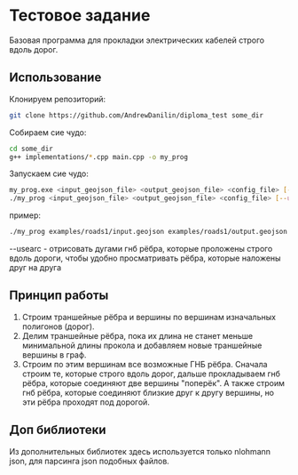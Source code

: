 # Тестовое задание
Базовая программа для прокладки электрических кабелей строго вдоль дорог.

## Использование

Клонируем репозиторий:
```sh
git clone https://github.com/AndrewDanilin/diploma_test some_dir
```

Собираем сие чудо:
```sh
cd some_dir
g++ implementations/*.cpp main.cpp -o my_prog
```

Запускаем сие чудо:
```sh
my_prog.exe <input_geojson_file> <output_geojson_file> <config_file> [--usearc] (Windows)
./my_prog <input_geojson_file> <output_geojson_file> <config_file> [--usearc] (Linux)
```
пример:
```sh
./my_prog examples/roads1/input.geojson examples/roads1/output.geojson config.json --usearc
```

--usearc - отрисовать дугами гнб рёбра, которые проложены строго вдоль дороги, чтобы удобно просматривать рёбра, которые наложены друг на друга

## Принцип работы
1. Строим траншейные рёбра и вершины по вершинам изначальных полигонов (дорог).
2. Делим траншейные рёбра, пока их длина не станет меньше минимальной длины прокола и добавляем новые траншейные вершины в граф.
3. Строим по этим вершинам все возможные ГНБ рёбра.
Сначала строим те, которые строго вдоль дорог, дальше прокладываем гнб рёбра, которые соединяют две вершины "поперёк".
А также строим гнб рёбра, которые соединяют близкие друг к другу вершины, но эти рёбра проходят под дорогой.

## Доп библиотеки
Из дополнительных библиотек здесь используется только nlohmann json, для парсинга json подобных файлов.


